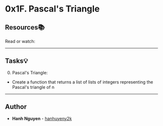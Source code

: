 # 0x1F. Pascal's Triangle

## Resources:books:
Read or watch:

---
## Tasks:bulb:
0) Pascal's Triangle:
* Create a function that returns a list of lists of integers representing the Pascal's triangle of n
---

## Author
* **Hanh Nguyen** - [hanhuyeny2k](github.com/hanhuyeny2k)

